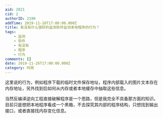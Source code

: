 ```yaml
---
aid: 2021
cid: 2
authorID: 2199
addTime: 2019-11-26T17:00:00.000Z
title: 有没有什么很好的监测软件监测本地程序的行为？
tags:
    - 监测
    - 软件
    - 有没有
    - 程序
    - 行为
comments: []
date: 2019-11-26T17:00:00.000Z
category: 时政
---
```


这里说的行为，例如程序下载的临时文件保存地址，程序内部载入的图片文本存在内存地址，另外找到后如何从内存或者本地缓存中抽取这些信息。

当然反编译逆向工程直接破解程序是一个思路，但是我完全不具备那方面的知识。目前只是想把本地程序看成一个黑箱，不去探究其内部的程序结构，只想找到输出接口，或者直接找内存变化信息。
